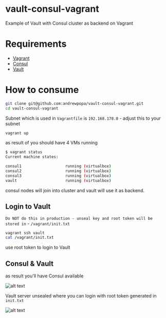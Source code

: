 # vault-consul-vagrant
Example of Vault with Consul cluster as backend on Vagrant

# Requirements
- [Vagrant](https://www.vagrantup.com/)
- [Consul](https://www.consul.io/)
- [Vault](https://www.vaultproject.io/)

# How to consume

```bash
git clone git@github.com:andrewpopa/vault-consul-vagrant.git
cd vault-consul-vagrant
```

Subnet which is used in `Vagrantfile` is `192.168.178.0` - adjust this to your subnet

```bash
vagrant up
```

as result of you should have 4 VMs running

```bash
$ vagrant status
Current machine states:

consul1                   running (virtualbox)
consul2                   running (virtualbox)
consul3                   running (virtualbox)
vault                     running (virtualbox)
```

consul nodes will join into cluster and vault will use it as backend.

## Login to Vault

`Do NOT do this in production - unseal key and root token will be stored in` - `/vagrant/init.txt` 

```bash
vagrant ssh vault
cat /vagrant/init.txt
```

use root token to login to Vault

## Consul & Vault

as result you'll have Consul available

![alt text](img/consul.png "Consul services")

Vault server unsealed where you can login with root token generated in `init.txt`

![alt text](img/vault.png "Vault services")